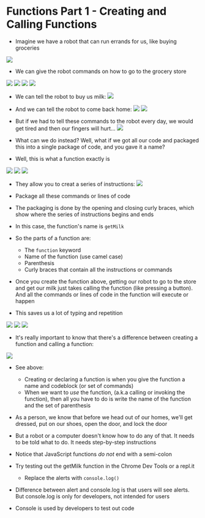 # Functions Part 1 - Creating and Calling Functions

- Imagine we have a robot that can run errands for us, like buying groceries

![](../images/23.png)

- We can give the robot commands on how to go to the grocery store

![](../images/24.png)
![](../images/25.png)
![](../images/26.png)
![](../images/27.png)

- We can tell the robot to buy us milk:
![](../images/29.png)

- And we can tell the robot to come back home:
![](../images/30.png)
![](../images/31.png)

- But if we had to tell these commands to the robot every day, we would get tired and then our fingers will hurt...
![](../images/32.png)

- What can we do instead? Well, what if we got all our code and packaged this into a single package of code, and you gave it a name?
- Well, this is what a function exactly is

![](../images/33.png)
![](../images/34.png)
![](../images/35.png)

- They allow you to creat a series of instructions:
![](../images/36.png)

- Package all these commands or lines of code
- The packaging is done by the opening and closing curly braces, which show where the series of instructions begins and ends
- In this case, the function's name is `getMilk`
- So the parts of a function are:
    - The `function` keyword
    - Name of the function (use camel case)
    - Parenthesis
    - Curly braces that contain all the instructions or commands

- Once you create the function above, getting our robot to go to the store and get our milk just takes calling the function (like pressing a button). And all the commands or lines of code in the function will execute or happen
- This saves us a lot of typing and repetition

![](../images/37.png)
![](../images/38.png)
![](../images/39.png)

- It's really important to know that there's a difference between creating a function and calling a function:

![](../images/40.png)
- See above:
    - Creating or declaring a function is when you give the function a name and codeblock (or set of commands)
    - When we want to _use_ the function, (a.k.a calling or invoking the function), then all you have to do is write the name of the function and the set of parenthesis

- As a person, we know that before we head out of our homes, we'll get dressed, put on our shoes, open the door, and lock the door
- But a robot or a computer doesn't know how to do any of that. It needs to be told what to do. It needs step-by-step instructions
- Notice that JavaScript functions _do not_ end with a semi-colon
- Try testing out the getMilk function in the Chrome Dev Tools or a repl.it
    - Replace the alerts with `console.log()`
- Difference between alert and console.log is that users will see alerts. But console.log is only for developers, not intended for users
- Console is used by developers to test out code